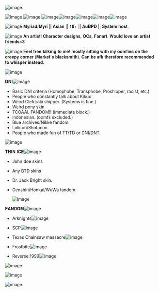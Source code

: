 ![image](https://github.com/user-attachments/assets/6e2dbf97-6c6f-42e9-979c-3824ff72e09e)

![image](https://github.com/user-attachments/assets/fb8a9312-eef9-4181-9667-a99aaea578f9) ![image](https://github.com/user-attachments/assets/5a11a4ba-3467-459d-9646-319bf3b83865)
![image](https://github.com/user-attachments/assets/6c4b2483-6c9b-46ed-9432-722ecab2f7e3)![image](https://github.com/user-attachments/assets/47fe651d-ac68-4750-8837-e0db4ef4ad87)![image](https://github.com/user-attachments/assets/91ef62b7-d392-4e02-a650-15e2b958d331)![image](https://github.com/user-attachments/assets/fb1f6607-14dc-4a1c-b7a0-7ec82d57d978)![image](https://github.com/user-attachments/assets/fb4b2412-425a-4d1d-958f-019dbc7b1b18)

![image](https://github.com/user-attachments/assets/c9981695-e2c4-4bc0-8138-84a608a4ce28) 𝐌𝐲𝐫𝐢𝐚𝐝/𝐌𝐲𝐫𝐢 || 𝐀𝐬𝐢𝐚𝐧 || 𝟏𝟖+ || 𝐀𝐮𝐁𝐏𝐃 || 𝐒𝐲𝐬𝐭𝐞𝐦 𝐡𝐨𝐬𝐭. 

![image](https://github.com/user-attachments/assets/67ecbac0-c4cc-40f1-be23-9a5888f67110) 𝐀𝐧 𝐚𝐫𝐭𝐢𝐬𝐭! 𝐂𝐡𝐚𝐫𝐚𝐜𝐭𝐞𝐫 𝐝𝐞𝐬𝐢𝐠𝐧𝐬, 𝐎𝐂𝐬, 𝐅𝐚𝐧𝐚𝐫𝐭. 𝐖𝐨𝐮𝐥𝐝 𝐥𝐨𝐯𝐞 𝐚𝐧 𝐚𝐫𝐭𝐢𝐬𝐭 𝐟𝐫𝐢𝐞𝐧𝐝𝐬<𝟑

![image](https://github.com/user-attachments/assets/065a4288-90e7-490e-ba70-2943706d65d7) 𝐅𝐞𝐞𝐥 𝐟𝐫𝐞𝐞 𝐭𝐚𝐥𝐤𝐢𝐧𝐠 𝐭𝐨 𝐦𝐞! 𝐦𝐨𝐬𝐭𝐥𝐲 𝐬𝐢𝐭𝐭𝐢𝐧𝐠 𝐰𝐢𝐭𝐡 𝐦𝐲 𝐨𝐨𝐦𝐟𝐢𝐞𝐬 𝐨𝐧 𝐭𝐡𝐞 𝐜𝐫𝐞𝐞𝐩𝐲 𝐜𝐨𝐫𝐧𝐞𝐫 (𝐌𝐚𝐫𝐤𝐞𝐭'𝐬 𝐛𝐥𝐚𝐜𝐤𝐬𝐦𝐢𝐭𝐡). 𝐂𝐚𝐧 𝐛𝐞 𝐚𝐟𝐤 𝐭𝐡𝐞𝐫𝐞𝐟𝐨𝐫𝐞 𝐫𝐞𝐜𝐨𝐦𝐦𝐞𝐧𝐝𝐞𝐝 𝐭𝐨 𝐰𝐡𝐢𝐬𝐩𝐞𝐫 𝐢𝐧𝐬𝐭𝐞𝐚𝐝. 


![image](https://github.com/user-attachments/assets/4a3c1686-6da7-4577-8925-2df1b12b5a0c)


𝐃𝐍𝐈![image](https://github.com/user-attachments/assets/b0cd76b3-efac-4f92-954e-bcb01319c662)

- Basic DNI criteria (Homophobe, Transphobe, Proshipper, racist, etc.) 
- People who constantly talk about Kikuo.
- Weird Clefdraki shipper. (Systems is fine.) 
- Weird pony skin.
- TCOAAL FANDOM!! (immediate block.) 
- Indonesian. (oomfs excluded.)
- Blue archives/Nikke fandom.
- Lolicon/Shotacon.
- People who made fun of TT/TD or DNI/DNT.
  
 ![image](https://github.com/user-attachments/assets/4cb65d98-ffa1-45d3-b9c8-95508befb778)

 
𝐓𝐇𝐈𝐍 𝐈𝐂𝐄![image](https://github.com/user-attachments/assets/eb0e0d80-7233-44d9-8e7f-04cf352b47f8)

- John doe skins
- Any BTD skins
- Dr. Jack Bright skin. 
- Genshin/Honkai/WuWa fandom.

  ![image](https://github.com/user-attachments/assets/2a671413-84bd-46b3-b13a-a9c630945fd9)


𝐅𝐀𝐍𝐃𝐎𝐌![image](https://github.com/user-attachments/assets/929a5053-467a-4ede-819f-f1409d22c21e)

- Arknights![image](https://github.com/user-attachments/assets/f8cc2755-f51c-4dab-85fc-72d8d329f0b7)

- SCP![image](https://github.com/user-attachments/assets/6caf7def-261c-4430-aa6b-45650b48583f)

- Texas Chainsaw massacre![image](https://github.com/user-attachments/assets/e380ea69-9b85-4cfd-af1a-a69c367a61a6)

- Frostbite![image](https://github.com/user-attachments/assets/f4ecf665-e627-4559-9c7b-885af92e74d8)

- Reverse:1999![image](https://github.com/user-attachments/assets/a4e62bc5-d737-4c39-bb14-d06e9779fac1)

![image](https://github.com/user-attachments/assets/84db934a-f238-4a86-8b47-d5f788292f2d)


![image](https://github.com/user-attachments/assets/8b9541d6-63e5-40a4-8a1b-6a3b123b1a07)

![image](https://github.com/user-attachments/assets/1457b84c-6261-441a-a125-ce15e269accc)

